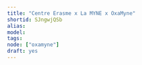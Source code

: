 ```yaml
---
title: "Centre Erasme x La MYNE x OxaMyne"
shortid: SJngwjQSb
alias:
model:
tags:
node: ["oxamyne"]
draft: yes
---
```

